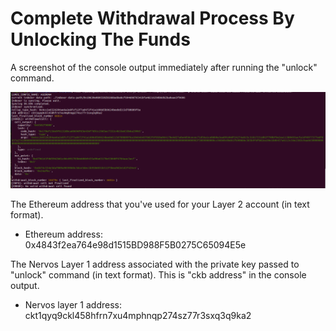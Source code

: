 # Complete Withdrawal Process By Unlocking The Funds

A screenshot of the console output immediately after running the "unlock" command.

![](./task10.png)

The Ethereum address that you've used for your Layer 2 account (in text format).

- Ethereum address: 0x4843f2ea764e98d1515BD988F5B0275C65094E5e

The Nervos Layer 1 address associated with the private key passed to "unlock" command (in text format). This is "ckb address" in the console output.

- Nervos layer 1 address: ckt1qyq9ckl458hfrn7xu4mphnqp274sz77r3sxq3q9ka2
